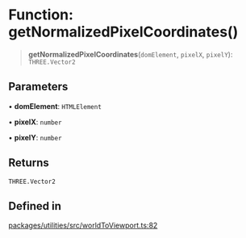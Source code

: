 # Function: getNormalizedPixelCoordinates()

> **getNormalizedPixelCoordinates**(`domElement`, `pixelX`, `pixelY`): `THREE.Vector2`

## Parameters

• **domElement**: `HTMLElement`

• **pixelX**: `number`

• **pixelY**: `number`

## Returns

`THREE.Vector2`

## Defined in

[packages/utilities/src/worldToViewport.ts:82](https://github.com/cognitedata/reveal/blob/3aaed3491dba3f4ba9ecd87f495d35383cc73a1d/viewer/packages/utilities/src/worldToViewport.ts#L82)
